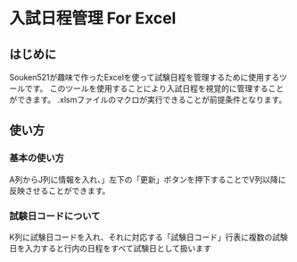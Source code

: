 # 入試日程管理 For Excel

## はじめに
Souken521が趣味で作ったExcelを使って試験日程を管理するために使用するツールです。
このツールを使用することにより入試日程を視覚的に管理することができます。
.xlsmファイルのマクロが実行できることが前提条件となります。
 
 ## 使い方 

### 基本の使い方
  A列からJ列に情報を入れ、」左下の「更新」ボタンを押下することでV列以降に反映させることができます。
   
 ### 試験日コードについて 
 K列に試験日コードを入れ、それに対応する「試験日コード」行表に複数の試験日を入力すると行内の日程をすべて試験日として扱います
